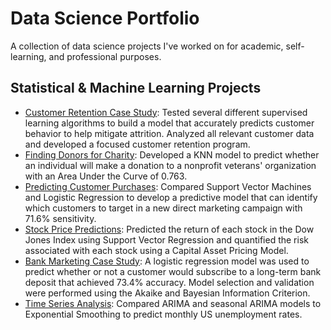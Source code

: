 # Data Science Portfolio

A collection of data science projects I've worked on for academic, self-learning, and professional purposes.

## Statistical & Machine Learning Projects

- [Customer Retention Case Study](https://rpubs.com/kellibelcher/769293): Tested several different supervised learning algorithms to build a model that accurately predicts customer behavior to help mitigate attrition. Analyzed all relevant customer data and developed a focused customer retention program.
- [Finding Donors for Charity](https://rpubs.com/kellibelcher/795493): Developed a KNN model to predict whether an individual will make a donation to a nonprofit veterans' organization with an Area Under the Curve of 0.763.
- [Predicting Customer Purchases](https://rpubs.com/kellibelcher/735222): Compared Support Vector Machines and Logistic Regression to develop a predictive model that can identify which customers to target in a new direct marketing campaign with 71.6% sensitivity. 
- [Stock Price Predictions](): Predicted the return of each stock in the Dow Jones Index using Support Vector Regression and quantified the risk associated with each stock using a Capital Asset Pricing Model. 
- [Bank Marketing Case Study](https://rpubs.com/kellibelcher/726187): A logistic regression model was used to predict whether or not a customer would subscribe to a long-term bank deposit that achieved 73.4% accuracy. Model selection and validation were performed using the Akaike and Bayesian Information Criterion.
- [Time Series Analysis](https://rpubs.com/kellibelcher/767453): Compared ARIMA and seasonal ARIMA models to Exponential Smoothing to predict monthly US unemployment rates.
